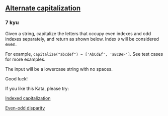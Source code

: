 <h2><a href=https://www.codewars.com/kata/59cfc000aeb2844d16000075/train/javascript target="_blank">Alternate capitalization</a></h2><h3>7 kyu</h3><p>Given a string, capitalize the letters that occupy even indexes and odd indexes separately, and return as shown below. Index <code>0</code> will be considered even.</p><p>For example, <code>capitalize("abcdef") = ['AbCdEf', 'aBcDeF']</code>. See test cases for more examples.</p><p>The input will be a lowercase string with no spaces.</p><p>Good luck!</p><p>If you like this Kata, please try: </p><p><a href="https://www.codewars.com/kata/59cfc09a86a6fdf6df0000f1" data-turbolinks="false" target="_blank">Indexed capitalization</a></p><p><a href="https://www.codewars.com/kata/59c62f1bdcc40560a2000060" data-turbolinks="false" target="_blank">Even-odd disparity</a></p>